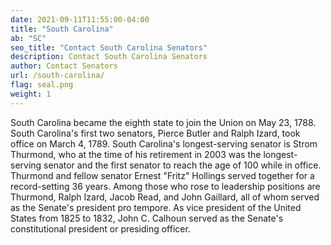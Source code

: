 ```yaml
---
date: 2021-09-11T11:55:00-04:00
title: "South Carolina"
ab: "SC"
seo_title: "Contact South Carolina Senators"
description: Contact South Carolina Senators
author: Contact Senators
url: /south-carolina/
flag: seal.png
weight: 1
---
```

South Carolina became the eighth state to join the Union on May 23, 1788. South Carolina's first two senators, Pierce Butler and Ralph Izard, took office on March 4, 1789. South Carolina's longest-serving senator is Strom Thurmond, who at the time of his retirement in 2003 was the longest-serving senator and the first senator to reach the age of 100 while in office. Thurmond and fellow senator Ernest "Fritz" Hollings served together for a record-setting 36 years. Among those who rose to leadership positions are Thurmond, Ralph Izard, Jacob Read, and John Gaillard, all of whom served as the Senate's president pro tempore. As vice president of the United States from 1825 to 1832, John C. Calhoun served as the Senate's constitutional president or presiding officer.